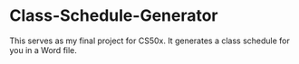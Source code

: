 # Class-Schedule-Generator
This serves as my final project for CS50x. It generates a class schedule for you in a Word file.
